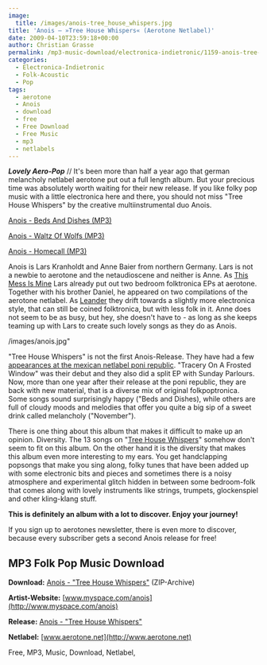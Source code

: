 ```yaml
---
image:
  title: /images/anois-tree_house_whispers.jpg
title: 'Anois – »Tree House Whispers« (Aerotone Netlabel)'
date: 2009-04-10T23:59:18+00:00
author: Christian Grasse
permalink: /mp3-music-download/electronica-indietronic/1159-anois-tree-house-whispers-aerotone-netlabel
categories:
  - Electronica-Indietronic
  - Folk-Acoustic
  - Pop
tags:
  - aerotone
  - Anois
  - download
  - free
  - Free Download
  - Free Music
  - mp3
  - netlabels
---
```

***Lovely Aero-Pop*** // It's been more than half a year ago that german melancholy netlabel aerotone put out a full length album. But your precious time was absolutely worth waiting for their new release. If you like folky pop music with a little electronica here and there, you should not miss "Tree House Whispers" by the creative multiinstrumental duo Anois.

[Anois - Beds And Dishes (MP3)](http://www.aerotone.net/aer017/aer017-anois-tree_house_whispers-03_beds_and_dishes.mp3)

[Anois - Waltz Of Wolfs (MP3)](http://www.aerotone.net/aer017/aer017-anois-tree_house_whispers-11_waltz_of_wolves.mp3)

[Anois - Homecall (MP3)](http://www.aerotone.net/aer017/aer017-anois-tree_house_whispers-04_homecall.mp3)

<!--more-->

<!--adsense-->

Anois is Lars Kranholdt and Anne Baier from northern Germany. Lars is not a newbie to aerotone and the netaudioscene and neither is Anne. As [This Mess Is Mine](http://aerotone.300l600.de/index.php?id=3,8,0,0,1,0) Lars already put out two bedroom folktronica EPs at aerotone. Together with his brother Daniel, he appeared on two compilations of the aerotone netlabel. As [Leander](http://itsleander.com/) they drift towards a slightly more electronica style, that can still be coined folktronica, but with less folk in it. Anne does not seem to be as busy, but hey, she doesn't have to - as long as she keeps teaming up with Lars to create such lovely songs as they do as Anois.

/images/anois.jpg"

"Tree House Whispers" is not the first Anois-Release. They have had a few [appearances at the mexican netlabel poni republic](http://ponirepublic.blogspot.com/search/label/anois). "Tracery On A Frosted Window" was their debut and they also did a split EP with Sunday Parlours. Now, more than one year after their release at the poni republic, they are back with new material, that is a diverse mix of original folkpoptronica. Some songs sound surprisingly happy ("Beds and Dishes), while others are full of cloudy moods and melodies that offer you quite a big sip of a sweet drink called melancholy ("November").

There is one thing about this album that makes it difficult to make up an opinion. Diversity. The 13 songs on "[Tree House Whispers](http://aerotone.300l600.de/index.php?id=8,145,0,0,1,0)" somehow don't seem to fit on this album. On the other hand it is the diversity that makes this album even more interesting to my ears. You get handclapping popsongs that make you sing along, folky tunes that have been added up with some electronic bits and pieces and sometimes there is a noisy atmosphere and experimental glitch hidden in between some bedroom-folk that comes along with lovely instruments like strings, trumpets, glockenspiel and other kling-klang stuff.

**This is definitely an album with a lot to discover. Enjoy your journey!**

If you sign up to aerotones newsletter, there is even more to discover, because every subscriber gets a second Anois release for free!

## MP3 Folk Pop Music Download

**Download:** [Anois - "Tree House Whispers"](http://www.aerotone.net/aer017/aer017.zip) (ZIP-Archive)
  
**Artist-Website:** [www.myspace.com/anois](http://www.myspace.com/anois)
  
**Release:** [Anois - "Tree House Whispers"](http://aerotone.300l600.de/index.php?id=8,145,0,0,1,0)
  
**Netlabel:** [www.aerotone.net](http://www.aerotone.net)

Free, MP3, Music, Download, Netlabel,